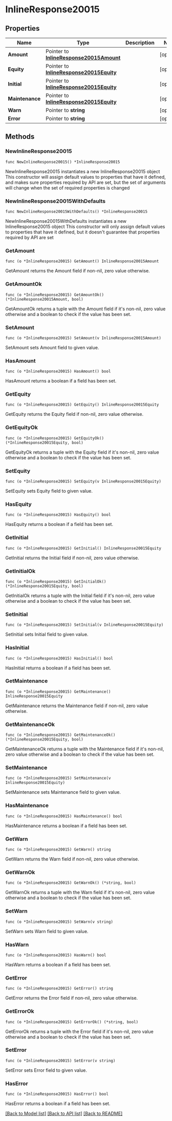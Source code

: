 # InlineResponse20015

## Properties

Name | Type | Description | Notes
------------ | ------------- | ------------- | -------------
**Amount** | Pointer to [**InlineResponse20015Amount**](inline_response_200_15_amount.md) |  | [optional] 
**Equity** | Pointer to [**InlineResponse20015Equity**](inline_response_200_15_equity.md) |  | [optional] 
**Initial** | Pointer to [**InlineResponse20015Equity**](inline_response_200_15_equity.md) |  | [optional] 
**Maintenance** | Pointer to [**InlineResponse20015Equity**](inline_response_200_15_equity.md) |  | [optional] 
**Warn** | Pointer to **string** |  | [optional] 
**Error** | Pointer to **string** |  | [optional] 

## Methods

### NewInlineResponse20015

`func NewInlineResponse20015() *InlineResponse20015`

NewInlineResponse20015 instantiates a new InlineResponse20015 object
This constructor will assign default values to properties that have it defined,
and makes sure properties required by API are set, but the set of arguments
will change when the set of required properties is changed

### NewInlineResponse20015WithDefaults

`func NewInlineResponse20015WithDefaults() *InlineResponse20015`

NewInlineResponse20015WithDefaults instantiates a new InlineResponse20015 object
This constructor will only assign default values to properties that have it defined,
but it doesn't guarantee that properties required by API are set

### GetAmount

`func (o *InlineResponse20015) GetAmount() InlineResponse20015Amount`

GetAmount returns the Amount field if non-nil, zero value otherwise.

### GetAmountOk

`func (o *InlineResponse20015) GetAmountOk() (*InlineResponse20015Amount, bool)`

GetAmountOk returns a tuple with the Amount field if it's non-nil, zero value otherwise
and a boolean to check if the value has been set.

### SetAmount

`func (o *InlineResponse20015) SetAmount(v InlineResponse20015Amount)`

SetAmount sets Amount field to given value.

### HasAmount

`func (o *InlineResponse20015) HasAmount() bool`

HasAmount returns a boolean if a field has been set.

### GetEquity

`func (o *InlineResponse20015) GetEquity() InlineResponse20015Equity`

GetEquity returns the Equity field if non-nil, zero value otherwise.

### GetEquityOk

`func (o *InlineResponse20015) GetEquityOk() (*InlineResponse20015Equity, bool)`

GetEquityOk returns a tuple with the Equity field if it's non-nil, zero value otherwise
and a boolean to check if the value has been set.

### SetEquity

`func (o *InlineResponse20015) SetEquity(v InlineResponse20015Equity)`

SetEquity sets Equity field to given value.

### HasEquity

`func (o *InlineResponse20015) HasEquity() bool`

HasEquity returns a boolean if a field has been set.

### GetInitial

`func (o *InlineResponse20015) GetInitial() InlineResponse20015Equity`

GetInitial returns the Initial field if non-nil, zero value otherwise.

### GetInitialOk

`func (o *InlineResponse20015) GetInitialOk() (*InlineResponse20015Equity, bool)`

GetInitialOk returns a tuple with the Initial field if it's non-nil, zero value otherwise
and a boolean to check if the value has been set.

### SetInitial

`func (o *InlineResponse20015) SetInitial(v InlineResponse20015Equity)`

SetInitial sets Initial field to given value.

### HasInitial

`func (o *InlineResponse20015) HasInitial() bool`

HasInitial returns a boolean if a field has been set.

### GetMaintenance

`func (o *InlineResponse20015) GetMaintenance() InlineResponse20015Equity`

GetMaintenance returns the Maintenance field if non-nil, zero value otherwise.

### GetMaintenanceOk

`func (o *InlineResponse20015) GetMaintenanceOk() (*InlineResponse20015Equity, bool)`

GetMaintenanceOk returns a tuple with the Maintenance field if it's non-nil, zero value otherwise
and a boolean to check if the value has been set.

### SetMaintenance

`func (o *InlineResponse20015) SetMaintenance(v InlineResponse20015Equity)`

SetMaintenance sets Maintenance field to given value.

### HasMaintenance

`func (o *InlineResponse20015) HasMaintenance() bool`

HasMaintenance returns a boolean if a field has been set.

### GetWarn

`func (o *InlineResponse20015) GetWarn() string`

GetWarn returns the Warn field if non-nil, zero value otherwise.

### GetWarnOk

`func (o *InlineResponse20015) GetWarnOk() (*string, bool)`

GetWarnOk returns a tuple with the Warn field if it's non-nil, zero value otherwise
and a boolean to check if the value has been set.

### SetWarn

`func (o *InlineResponse20015) SetWarn(v string)`

SetWarn sets Warn field to given value.

### HasWarn

`func (o *InlineResponse20015) HasWarn() bool`

HasWarn returns a boolean if a field has been set.

### GetError

`func (o *InlineResponse20015) GetError() string`

GetError returns the Error field if non-nil, zero value otherwise.

### GetErrorOk

`func (o *InlineResponse20015) GetErrorOk() (*string, bool)`

GetErrorOk returns a tuple with the Error field if it's non-nil, zero value otherwise
and a boolean to check if the value has been set.

### SetError

`func (o *InlineResponse20015) SetError(v string)`

SetError sets Error field to given value.

### HasError

`func (o *InlineResponse20015) HasError() bool`

HasError returns a boolean if a field has been set.


[[Back to Model list]](../README.md#documentation-for-models) [[Back to API list]](../README.md#documentation-for-api-endpoints) [[Back to README]](../README.md)


